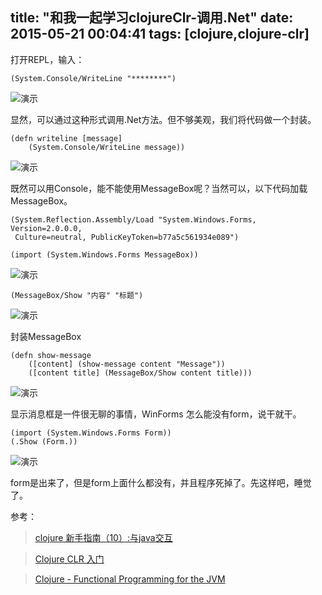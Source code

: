 title: "和我一起学习clojureClr-调用.Net"
date: 2015-05-21 00:04:41
tags: [clojure,clojure-clr]
---
打开REPL，输入：

	(System.Console/WriteLine "********")
![演示](https://img.geyuxu.com/2015-5-20-011.png)

显然，可以通过这种形式调用.Net方法。但不够美观，我们将代码做一个封装。
	
	(defn writeline [message]
		(System.Console/WriteLine message))
![演示](https://img.geyuxu.com/2015-5-20-012.png)
<!--more-->
既然可以用Console，能不能使用MessageBox呢？当然可以，以下代码加载MessageBox。

	(System.Reflection.Assembly/Load "System.Windows.Forms, Version=2.0.0.0, 
	 Culture=neutral, PublicKeyToken=b77a5c561934e089")

	(import (System.Windows.Forms MessageBox))
![演示](https://img.geyuxu.com/2015-5-20-013.png)
	
	(MessageBox/Show "内容" "标题")
![演示](https://img.geyuxu.com/2015-5-20-014.png)

封装MessageBox

	(defn show-message 
		([content] (show-message content "Message")) 
		([content title] (MessageBox/Show content title)))
![演示](https://img.geyuxu.com/2015-5-20-015.png)

显示消息框是一件很无聊的事情，WinForms 怎么能没有form，说干就干。

	(import (System.Windows.Forms Form))
	(.Show (Form.))
![演示](https://img.geyuxu.com/2015-5-20-016.png)

form是出来了，但是form上面什么都没有，并且程序死掉了。先这样吧，睡觉了。

参考：

>[clojure 新手指南（10）:与java交互](http://my.oschina.net/clopopo/blog/143000)

>[Clojure CLR 入门](http://www.cnblogs.com/me-sa/archive/2013/03/25/2981192.html)

>[Clojure - Functional Programming for the JVM](http://java.ociweb.com/mark/clojure/article.html)
